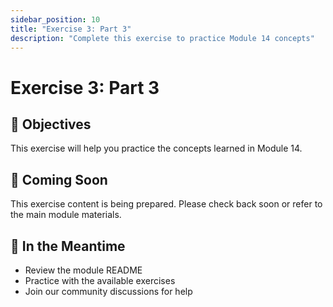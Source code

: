 ```yaml
---
sidebar_position: 10
title: "Exercise 3: Part 3"
description: "Complete this exercise to practice Module 14 concepts"
---
```


# Exercise 3: Part 3

## 🎯 Objectives

This exercise will help you practice the concepts learned in Module 14.

## 📝 Coming Soon

This exercise content is being prepared. Please check back soon or refer to the main module materials.

## 🚀 In the Meantime

- Review the module README
- Practice with the available exercises
- Join our community discussions for help
